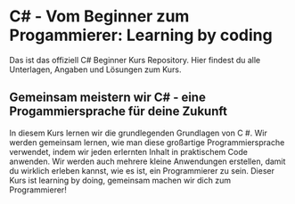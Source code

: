 # C# - Vom Beginner zum Progammierer: Learning by coding

Das ist das offiziell C# Beginner Kurs Repository. Hier findest du alle Unterlagen, Angaben und Lösungen zum Kurs.

## Gemeinsam meistern wir C# - eine Progammiersprache für deine Zukunft

In diesem Kurs lernen wir die grundlegenden Grundlagen von C #. Wir werden gemeinsam lernen, wie man diese großartige Programmiersprache verwendet, indem wir jeden erlernten Inhalt in praktischem Code anwenden. Wir werden auch mehrere kleine Anwendungen erstellen, damit du wirklich erleben kannst, wie es ist, ein Programmierer zu sein. Dieser Kurs ist learning by doing, gemeinsam machen wir dich zum Programmierer!
